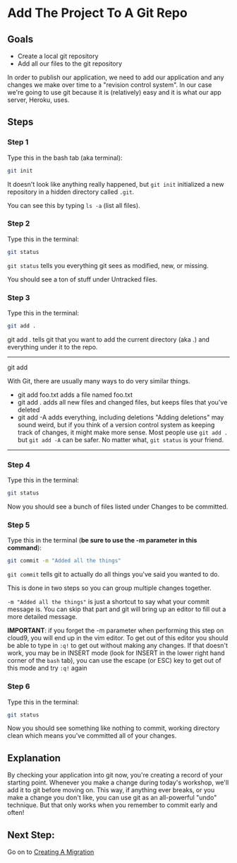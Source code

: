 # Add The Project To A Git Repo

## Goals
* Create a local git repository
* Add all our files to the git repository

In order to publish our application, we need to add our application and any changes we make over time to a "revision control system". In our case we're going to use git because it is (relatively) easy and it is what our app server, Heroku, uses.

## Steps
### Step 1
Type this in the bash tab (aka terminal):
```bash
git init
```
It doesn't look like anything really happened, but `git init` initialized a new repository in a hidden directory called `.git`.

You can see this by typing `ls -a` (list all files).

### Step 2
Type this in the terminal:
```bash
git status
```
`git status` tells you everything git sees as modified, new, or missing.

You should see a ton of stuff under Untracked files.

### Step 3
Type this in the terminal:
```bash
git add .
```
git add . tells git that you want to add the current directory (aka .) and everything under it to the repo.

---
git add

With Git, there are usually many ways to do very similar things.

* git add foo.txt adds a file named foo.txt
* git add . adds all new files and changed files, but keeps files that you've deleted
* git add -A adds everything, including deletions
"Adding deletions" may sound weird, but if you think of a version control system as keeping track of changes, it might make more sense. Most people use `git add .` but `git add -A` can be safer. No matter what, `git status` is your friend.

---

### Step 4
Type this in the terminal:
```bash
git status
```
Now you should see a bunch of files listed under Changes to be committed.

### Step 5
Type this in the terminal (__be sure to use the -m parameter in this command__):
```bash
git commit -m "Added all the things"
```
`git commit` tells git to actually do all things you've said you wanted to do.

This is done in two steps so you can group multiple changes together.

`-m "Added all the things"` is just a shortcut to say what your commit message is. You can skip that part and git will bring up an editor to fill out a more detailed message.

__IMPORTANT__: if you forget the -m parameter when performing this step on cloud9, you will end up in the vim editor.  To get out of this editor you should be able to type in `:q!` to get out without making any changes.  If that doesn't work, you may be in INSERT mode (look for INSERT in the lower right hand corner of the `bash` tab), you can use the escape (or ESC) key to get out of this mode and try `:q!` again

### Step 6
Type this in the terminal:
```bash
git status
```
Now you should see something like nothing to commit, working directory clean which means you've committed all of your changes.

## Explanation
By checking your application into git now, you're creating a record of your starting point. Whenever you make a change during today's workshop, we'll add it to git before moving on. This way, if anything ever breaks, or you make a change you don't like, you can use git as an all-powerful "undo" technique. But that only works when you remember to commit early and often!

## Next Step:
Go on to [Creating A Migration](creating_a_migration.md)
